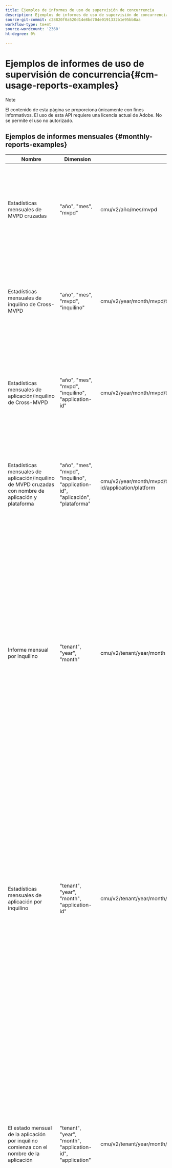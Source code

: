 ```yaml
---
title: Ejemplos de informes de uso de supervisión de concurrencia
description: Ejemplos de informes de uso de supervisión de concurrencia
source-git-commit: c28820f0a520d14e8bd704e0191332b1e95bb8aa
workflow-type: tm+mt
source-wordcount: '2360'
ht-degree: 0%

---
```


# Ejemplos de informes de uso de supervisión de concurrencia{#cm-usage-reports-examples}

>[!NOTE]
>
>El contenido de esta página se proporciona únicamente con fines informativos. El uso de esta API requiere una licencia actual de Adobe. No se permite el uso no autorizado.

## Ejemplos de informes mensuales {#monthly-reports-examples}

| Nombre | Dimension | Url | Métricas |
|--------------------------------------------------------------------------------|----------------------------------------------------------------------------------|----------------------------------------------------------------------|---------------------------------------------------------------------------------------------------------------------------------------------------------------------------------------------------------------------------------------------------------------------------------------------------------------------------------------------------------------------|
| Estadísticas mensuales de MVPD cruzadas | &quot;año&quot;, &quot;mes&quot;, &quot;mvpd&quot; | cmu/v2/año/mes/mvpd | &quot;usuarios activos&quot;, &quot;sesiones activas&quot;, &quot;sesiones iniciadas&quot;, &quot;sesiones completadas&quot;, &quot;intentos fallidos&quot;, &quot;sesiones descartadas&quot;, &quot;sesiones desactivadas&quot; |
| Estadísticas mensuales de inquilino de Cross-MVPD | &quot;año&quot;, &quot;mes&quot;, &quot;mvpd&quot;, &quot;inquilino&quot; | cmu/v2/year/month/mvpd/tenant | &quot;usuarios activos&quot;, &quot;sesiones activas&quot;, &quot;sesiones iniciadas&quot;, &quot;sesiones completadas&quot;, &quot;intentos fallidos&quot;, &quot;sesiones descartadas&quot;, &quot;sesiones desactivadas&quot; |
| Estadísticas mensuales de aplicación/inquilino de Cross-MVPD | &quot;año&quot;, &quot;mes&quot;, &quot;mvpd&quot;, &quot;inquilino&quot;, &quot;application-id&quot; | cmu/v2/year/month/mvpd/tenant/application-id | &quot;usuarios activos&quot;, &quot;sesiones activas&quot;, &quot;sesiones iniciadas&quot;, &quot;sesiones completadas&quot;, &quot;intentos fallidos&quot;, &quot;sesiones descartadas&quot;, &quot;sesiones desactivadas&quot; |
| Estadísticas mensuales de aplicación/inquilino de MVPD cruzadas con nombre de aplicación y plataforma | &quot;año&quot;, &quot;mes&quot;, &quot;mvpd&quot;, &quot;inquilino&quot;, &quot;application-id&quot;, &quot;aplicación&quot;, &quot;plataforma&quot; | cmu/v2/year/month/mvpd/tenant/application-id/application/platform | &quot;usuarios activos&quot;, &quot;sesiones activas&quot;, &quot;sesiones iniciadas&quot;, &quot;sesiones completadas&quot;, &quot;intentos fallidos&quot;, &quot;sesiones descartadas&quot;, &quot;sesiones desactivadas&quot; |
| Informe mensual por inquilino | &quot;tenant&quot;, &quot;year&quot;, &quot;month&quot; | cmu/v2/tenant/year/month | &quot;usuarios activos&quot;, &quot;sesiones activas&quot;, &quot;sesiones iniciadas&quot;, &quot;sesiones completadas&quot;, &quot;intentos fallidos&quot;, &quot;sesiones descartadas&quot;, &quot;sesiones desactivadas&quot;, &quot;duración_0-15&quot;, &quot;duración_15-30&quot;, &quot;duración_30-60&quot;, &quot;duración_60-120&quot;, &quot;duración_2h-4h&quot;, &quot;duración_4h-8h&quot;, &quot;duración_8h-16h&quot;, &quot;duración_16h-1d&quot;, &quot;duración_1d 3d&quot;, &quot;duration_3d-7d&quot;, &quot;duration_1w-1m&quot;, &quot;duration_over-1m&quot; |
| Estadísticas mensuales de aplicación por inquilino | &quot;tenant&quot;, &quot;year&quot;, &quot;month&quot;, &quot;application-id&quot; | cmu/v2/tenant/year/month/application-id | &quot;usuarios activos&quot;, &quot;sesiones activas&quot;, &quot;sesiones iniciadas&quot;, &quot;sesiones completadas&quot;, &quot;intentos fallidos&quot;, &quot;sesiones descartadas&quot;, &quot;sesiones desactivadas&quot;, &quot;duración_0-15&quot;, &quot;duración_15-30&quot;, &quot;duración_30-60&quot;, &quot;duración_60-120&quot;, &quot;duración_2h-4h&quot;, &quot;duración_4h-8h&quot;, &quot;duración_8h-16h&quot;, &quot;duración_16h-1d&quot;, &quot;duración_1d 3d&quot;, &quot;duration_3d-7d&quot;, &quot;duration_1w-1m&quot;, &quot;duration_over-1m&quot; |
| El estado mensual de la aplicación por inquilino comienza con el nombre de la aplicación | &quot;tenant&quot;, &quot;year&quot;, &quot;month&quot;, &quot;application-id&quot;, &quot;application&quot; | cmu/v2/tenant/year/month/application-id/application | &quot;usuarios activos&quot;, &quot;sesiones activas&quot;, &quot;sesiones iniciadas&quot;, &quot;sesiones completadas&quot;, &quot;intentos fallidos&quot;, &quot;sesiones descartadas&quot;, &quot;sesiones desactivadas&quot;, &quot;duración_0-15&quot;, &quot;duración_15-30&quot;, &quot;duración_30-60&quot;, &quot;duración_60-120&quot;, &quot;duración_2h-4h&quot;, &quot;duración_4h-8h&quot;, &quot;duración_8h-16h&quot;, &quot;duración_16h-1d&quot;, &quot;duración_1d 3d&quot;, &quot;duration_3d-7d&quot;, &quot;duration_1w-1m&quot;, &quot;duration_over-1m&quot; |
| Estadísticas mensuales de canal de plataforma mvpd por inquilino | &quot;tenant&quot;, &quot;year&quot;, &quot;month&quot;, &quot;mvpd&quot;, &quot;platform&quot;, &quot;application-id&quot; | cmu/v2/tenant/year/month/mvpd/platform/application-id | &quot;usuarios activos&quot;, &quot;sesiones activas&quot;, &quot;sesiones iniciadas&quot;, &quot;sesiones completadas&quot;, &quot;intentos fallidos&quot;, &quot;sesiones descartadas&quot;, &quot;sesiones desactivadas&quot;, &quot;duración_0-15&quot;, &quot;duración_15-30&quot;, &quot;duración_30-60&quot;, &quot;duración_60-120&quot;, &quot;duración_2h-4h&quot;, &quot;duración_4h-8h&quot;, &quot;duración_8h-16h&quot;, &quot;duración_16h-1d&quot;, &quot;duración_1d 3d&quot;, &quot;duration_3d-7d&quot;, &quot;duration_1w-1m&quot;, &quot;duration_over-1m&quot; |
| Estadísticas mensuales de canal de plataforma mvpd por inquilino con nombre de aplicación | &quot;tenant&quot;, &quot;year&quot;, &quot;month&quot;, &quot;mvpd&quot;, &quot;platform&quot;, &quot;application-id&quot;, &quot;application&quot; | cmu/v2/tenant/year/month/mvpd/platform/application-id/application | &quot;usuarios activos&quot;, &quot;sesiones activas&quot;, &quot;sesiones iniciadas&quot;, &quot;sesiones completadas&quot;, &quot;intentos fallidos&quot;, &quot;sesiones descartadas&quot;, &quot;sesiones desactivadas&quot;, &quot;duración_0-15&quot;, &quot;duración_15-30&quot;, &quot;duración_30-60&quot;, &quot;duración_60-120&quot;, &quot;duración_2h-4h&quot;, &quot;duración_4h-8h&quot;, &quot;duración_8h-16h&quot;, &quot;duración_16h-1d&quot;, &quot;duración_1d 3d&quot;, &quot;duration_3d-7d&quot;, &quot;duration_1w-1m&quot;, &quot;duration_over-1m&quot; |
| Estadísticas mensuales de canal/plataforma por inquilino | &quot;tenant&quot;, &quot;year&quot;, &quot;month&quot;, &quot;channel&quot;, &quot;platform&quot;, &quot;application-id&quot; | cmu/v2/tenant/year/month/channel/platform/application-id | &quot;usuarios activos&quot;, &quot;sesiones activas&quot;, &quot;sesiones iniciadas&quot;, &quot;sesiones completadas&quot;, &quot;intentos fallidos&quot;, &quot;sesiones descartadas&quot;, &quot;sesiones desactivadas&quot;, &quot;duración_0-15&quot;, &quot;duración_15-30&quot;, &quot;duración_30-60&quot;, &quot;duración_60-120&quot;, &quot;duración_2h-4h&quot;, &quot;duración_4h-8h&quot;, &quot;duración_8h-16h&quot;, &quot;duración_16h-1d&quot;, &quot;duración_1d 3d&quot;, &quot;duration_3d-7d&quot;, &quot;duration_1w-1m&quot;, &quot;duration_over-1m&quot; |
| Estadísticas mensuales de canal/plataforma por inquilino con nombre de aplicación | &quot;tenant&quot;, &quot;year&quot;, &quot;month&quot;, &quot;channel&quot;, &quot;platform&quot;, &quot;application-id&quot;, &quot;application&quot; | cmu/v2/tenant/year/month/channel/platform/application-id/application | &quot;usuarios activos&quot;, &quot;sesiones activas&quot;, &quot;sesiones iniciadas&quot;, &quot;sesiones completadas&quot;, &quot;intentos fallidos&quot;, &quot;sesiones descartadas&quot;, &quot;sesiones desactivadas&quot;, &quot;duración_0-15&quot;, &quot;duración_15-30&quot;, &quot;duración_30-60&quot;, &quot;duración_60-120&quot;, &quot;duración_2h-4h&quot;, &quot;duración_4h-8h&quot;, &quot;duración_8h-16h&quot;, &quot;duración_16h-1d&quot;, &quot;duración_1d 3d&quot;, &quot;duration_3d-7d&quot;, &quot;duration_1w-1m&quot;, &quot;duration_over-1m&quot; |
| Estadísticas mensuales por mvpd | &quot;mvpd&quot;, &quot;año&quot;, &quot;mes&quot; | cmu/v2/mvpd/año/mes | &quot;usuarios activos&quot;, &quot;sesiones activas&quot;, &quot;sesiones iniciadas&quot;, &quot;sesiones completadas&quot;, &quot;intentos fallidos&quot;, &quot;sesiones descartadas&quot;, &quot;sesiones desactivadas&quot;, &quot;duración_0-15&quot;, &quot;duración_15-30&quot;, &quot;duración_30-60&quot;, &quot;duración_60-120&quot;, &quot;duración_2h-4h&quot;, &quot;duración_4h-8h&quot;, &quot;duración_8h-16h&quot;, &quot;duración_16h-1d&quot;, &quot;duración_1d 3d&quot;, &quot;duration_3d-7d&quot;, &quot;duration_1w-1m&quot;, &quot;duration_over-1m&quot; |
| Estadísticas mensuales de inquilino por mvpd | &quot;mvpd&quot;, &quot;año&quot;, &quot;mes&quot;, &quot;inquilino&quot; | cmu/v2/mvpd/año/mes/inquilino | &quot;usuarios activos&quot;, &quot;sesiones activas&quot;, &quot;sesiones iniciadas&quot;, &quot;sesiones completadas&quot;, &quot;intentos fallidos&quot;, &quot;sesiones descartadas&quot;, &quot;sesiones desactivadas&quot;, &quot;duración_0-15&quot;, &quot;duración_15-30&quot;, &quot;duración_30-60&quot;, &quot;duración_60-120&quot;, &quot;duración_2h-4h&quot;, &quot;duración_4h-8h&quot;, &quot;duración_8h-16h&quot;, &quot;duración_16h-1d&quot;, &quot;duración_1d 3d&quot;, &quot;duration_3d-7d&quot;, &quot;duration_1w-1m&quot;, &quot;duration_over-1m&quot; |
| Informe mensual de nivel de concurrencia | &quot;año&quot;, &quot;mes&quot;, &quot;nivel de concurrencia&quot; | cmu/v2/year/month/concurrency-level | &quot;nivel de concurrencia&quot;, &quot;usuarios&quot; |
| Informe mensual de nivel de concurrencia por inquilino | &quot;año&quot;, &quot;mes&quot;, &quot;nivel de concurrencia&quot;, &quot;inquilino&quot; | cmu/v2/year/month/concurrency-level/tenant | &quot;nivel de concurrencia&quot;, &quot;inquilino&quot;, &quot;usuarios&quot; |
| Informe mensual de nivel de concurrencia por mvpd de inquilino | &quot;año&quot;, &quot;mes&quot;, &quot;nivel de concurrencia&quot;, &quot;inquilino&quot;, &quot;mvpd&quot; | cmu/v2/year/month/concurrency-level/tenant/mvpd | &quot;concurrency-level&quot;, &quot;tenant&quot;, &quot;mvpd&quot;,&quot;users&quot; |
| Informe mensual de nivel de actividad | &quot;año&quot;, &quot;mes&quot;, &quot;nivel de actividad&quot; | cmu/v2/year/month/activity-level | &quot;nivel de actividad&quot;, &quot;usuarios&quot; |
| Informe mensual del nivel de actividad por inquilino | &quot;año&quot;, &quot;mes&quot;, &quot;nivel de actividad&quot;, &quot;inquilino&quot; | cmu/v2/year/month/activity-level/tenant | &quot;nivel de actividad&quot;, &quot;inquilino&quot;, &quot;usuarios&quot; |
| Informe mensual de nivel de actividad por mvpd de inquilino | &quot;año&quot;, &quot;mes&quot;, &quot;nivel de actividad&quot;, &quot;inquilino&quot;, &quot;mvpd&quot; | cmu/v2/year/month/activity-level/tenant/mvpd | &quot;nivel de actividad&quot;, &quot;inquilino&quot;, &quot;mvpd&quot;, &quot;usuarios&quot; |

## Ejemplos de informes diarios {#daily-reports-examples}

| Nombre | Dimension | Url | Métricas |
|------------------------------------------------------------------------------|------------------------------------------------------------------------------------------|--------------------------------------------------------------------------|---------------------------------------------------------------------------------------------------------------------------------------------------------------------------------------------------------------------------------------------------------------------------------------------------------------------------------------------------------------------|
| Estadísticas diarias de Mvpd/platform | &quot;año&quot;, &quot;mes&quot;, &quot;día&quot;, &quot;inquilino&quot;, &quot;mvpd&quot;, &quot;plataforma&quot;, &quot;application-id&quot; | cmu/v2/year/month/day/tenant/mvpd/platform/application-id | &quot;usuarios activos&quot;, &quot;sesiones activas&quot;, &quot;sesiones iniciadas&quot;, &quot;sesiones completadas&quot;, &quot;intentos fallidos&quot;, &quot;sesiones descartadas&quot;, &quot;sesiones desactivadas&quot; |
| Estadísticas diarias de Mvpd/plataforma con nombre de aplicación | &quot;año&quot;, &quot;mes&quot;, &quot;día&quot;, &quot;inquilino&quot;, &quot;mvpd&quot;, &quot;plataforma&quot;, &quot;application-id&quot;, &quot;aplicación&quot; | cmu/v2/year/month/day/tenant/mvpd/platform/application-id/application | &quot;usuarios activos&quot;, &quot;sesiones activas&quot;, &quot;sesiones iniciadas&quot;, &quot;sesiones completadas&quot;, &quot;intentos fallidos&quot;, &quot;sesiones descartadas&quot;, &quot;sesiones desactivadas&quot; |
| Estadísticas diarias de Platform | &quot;año&quot;, &quot;mes&quot;, &quot;día&quot;, &quot;inquilino&quot;, &quot;plataforma&quot;, &quot;application-id&quot; | cmu/v2/year/month/day/tenant/platform/application-id | &quot;usuarios activos&quot;, &quot;sesiones activas&quot;, &quot;sesiones iniciadas&quot;, &quot;sesiones completadas&quot;, &quot;intentos fallidos&quot;, &quot;sesiones descartadas&quot;, &quot;sesiones desactivadas&quot; |
| Estadísticas diarias de la plataforma con nombre de aplicación | &quot;año&quot;, &quot;mes&quot;, &quot;día&quot;, &quot;inquilino&quot;, &quot;plataforma&quot;, &quot;application-id&quot;, &quot;aplicación&quot; | cmu/v2/year/month/day/tenant/platform/application-id/application | &quot;usuarios activos&quot;, &quot;sesiones activas&quot;, &quot;sesiones iniciadas&quot;, &quot;sesiones completadas&quot;, &quot;intentos fallidos&quot;, &quot;sesiones descartadas&quot;, &quot;sesiones desactivadas&quot; |
| Estadísticas diarias de canal/plataforma | &quot;año&quot;, &quot;mes&quot;, &quot;día&quot;, &quot;inquilino&quot;, &quot;canal&quot;, &quot;plataforma&quot;, &quot;application-id&quot; | cmu/v2/year/month/day/tenant/channel/platform/application-id | &quot;usuarios activos&quot;, &quot;sesiones activas&quot;, &quot;sesiones iniciadas&quot;, &quot;sesiones completadas&quot;, &quot;intentos fallidos&quot;, &quot;sesiones descartadas&quot;, &quot;sesiones desactivadas&quot; |
| Estadísticas diarias de canal/plataforma con nombre de aplicación | &quot;año&quot;, &quot;mes&quot;, &quot;día&quot;, &quot;inquilino&quot;, &quot;canal&quot;, &quot;plataforma&quot;, &quot;application-id&quot;, &quot;aplicación&quot; | cmu/v2/year/month/day/tenant/channel/platform/application-id/application | &quot;usuarios activos&quot;, &quot;sesiones activas&quot;, &quot;sesiones iniciadas&quot;, &quot;sesiones completadas&quot;, &quot;intentos fallidos&quot;, &quot;sesiones descartadas&quot;, &quot;sesiones desactivadas&quot; |
| Estadísticas diarias de MVPD cruzadas | &quot;año&quot;, &quot;mes&quot;, &quot;día&quot;, mvpd&quot; | cmu/v2/año/mes/día/mvpd | &quot;usuarios activos&quot;, &quot;sesiones activas&quot;, &quot;sesiones iniciadas&quot;, &quot;sesiones completadas&quot;, &quot;intentos fallidos&quot;, &quot;sesiones descartadas&quot;, &quot;sesiones desactivadas&quot; |
| Estadísticas diarias de inquilinos de Cross-MVPD | &quot;año&quot;, &quot;mes&quot;, &quot;día&quot;, &quot;mvpd&quot;, &quot;inquilino&quot; | cmu/v2/year/month/day/mvpd/tenant | &quot;usuarios activos&quot;, &quot;sesiones activas&quot;, &quot;sesiones iniciadas&quot;, &quot;sesiones completadas&quot;, &quot;intentos fallidos&quot;, &quot;sesiones descartadas&quot;, &quot;sesiones desactivadas&quot; |
| Estadísticas diarias de aplicación/inquilino de MVPD cruzadas | &quot;año&quot;, &quot;mes&quot;, &quot;día&quot;, &quot;mvpd&quot;, &quot;inquilino&quot;, &quot;application-id&quot; | cmu/v2/year/month/day/mvpd/tenant/application-id | &quot;usuarios activos&quot;, &quot;sesiones activas&quot;, &quot;sesiones iniciadas&quot;, &quot;sesiones completadas&quot;, &quot;intentos fallidos&quot;, &quot;sesiones descartadas&quot;, &quot;sesiones desactivadas&quot; |
| Estadísticas diarias de aplicación/inquilino de MVPD cruzadas con nombre de aplicación y plataforma | &quot;año&quot;, &quot;mes&quot;, &quot;día&quot;, &quot;mvpd&quot;, &quot;inquilino&quot;, &quot;application-id&quot;, &quot;aplicación&quot;, &quot;plataforma&quot; | cmu/v2/year/month/day/mvpd/tenant/application-id/application/platform | &quot;usuarios activos&quot;, &quot;sesiones activas&quot;, &quot;sesiones iniciadas&quot;, &quot;sesiones completadas&quot;, &quot;intentos fallidos&quot;, &quot;sesiones descartadas&quot;, &quot;sesiones desactivadas&quot; |
| Informe diario por inquilino | &quot;tenant&quot;, &quot;year&quot;, &quot;month&quot;, &quot;day&quot; | cmu/v2/tenant/year/month/day | &quot;usuarios activos&quot;, &quot;sesiones activas&quot;, &quot;sesiones iniciadas&quot;, &quot;sesiones completadas&quot;, &quot;intentos fallidos&quot;, &quot;sesiones descartadas&quot;, &quot;sesiones desactivadas&quot;, &quot;duración_0-15&quot;, &quot;duración_15-30&quot;, &quot;duración_30-60&quot;, &quot;duración_60-120&quot;, &quot;duración_2h-4h&quot;, &quot;duración_4h-8h&quot;, &quot;duración_8h-16h&quot;, &quot;duración_16h-1d&quot;, &quot;duración_1d 3d&quot;, &quot;duration_3d-7d&quot;, &quot;duration_1w-1m&quot;, &quot;duration_over-1m&quot; |
| Estado diario de la aplicación por inquilino | &quot;tenant&quot;, &quot;year&quot;, &quot;month&quot;, &quot;day&quot;, &quot;application-id&quot; | cmu/v2/tenant/year/month/day/application-id | &quot;usuarios activos&quot;, &quot;sesiones activas&quot;, &quot;sesiones iniciadas&quot;, &quot;sesiones completadas&quot;, &quot;intentos fallidos&quot;, &quot;sesiones descartadas&quot;, &quot;sesiones desactivadas&quot;, &quot;duración_0-15&quot;, &quot;duración_15-30&quot;, &quot;duración_30-60&quot;, &quot;duración_60-120&quot;, &quot;duración_2h-4h&quot;, &quot;duración_4h-8h&quot;, &quot;duración_8h-16h&quot;, &quot;duración_16h-1d&quot;, &quot;duración_1d 3d&quot;, &quot;duration_3d-7d&quot;, &quot;duration_1w-1m&quot;, &quot;duration_over-1m&quot; |
| Estadísticas diarias de aplicación por inquilino con nombre de aplicación | &quot;tenant&quot;, &quot;year&quot;, &quot;month&quot;, &quot;day&quot;, &quot;application-id&quot;, &quot;application&quot; | cmu/v2/tenant/year/month/day/application-id/application | &quot;usuarios activos&quot;, &quot;sesiones activas&quot;, &quot;sesiones iniciadas&quot;, &quot;sesiones completadas&quot;, &quot;intentos fallidos&quot;, &quot;sesiones descartadas&quot;, &quot;sesiones desactivadas&quot;, &quot;duración_0-15&quot;, &quot;duración_15-30&quot;, &quot;duración_30-60&quot;, &quot;duración_60-120&quot;, &quot;duración_2h-4h&quot;, &quot;duración_4h-8h&quot;, &quot;duración_8h-16h&quot;, &quot;duración_16h-1d&quot;, &quot;duración_1d 3d&quot;, &quot;duration_3d-7d&quot;, &quot;duration_1w-1m&quot;, &quot;duration_over-1m&quot; |
| Estadísticas diarias de mvpd por inquilino | &quot;tenant&quot;, &quot;year&quot;, &quot;month&quot;, &quot;day&quot;, &quot;mvpd&quot;, &quot;platform&quot;, &quot;application-id&quot; | cmu/v2/tenant/year/month/day/mvpd/platform/application-id | &quot;usuarios activos&quot;, &quot;sesiones activas&quot;, &quot;sesiones iniciadas&quot;, &quot;sesiones completadas&quot;, &quot;intentos fallidos&quot;, &quot;sesiones descartadas&quot;, &quot;sesiones desactivadas&quot;, &quot;duración_0-15&quot;, &quot;duración_15-30&quot;, &quot;duración_30-60&quot;, &quot;duración_60-120&quot;, &quot;duración_2h-4h&quot;, &quot;duración_4h-8h&quot;, &quot;duración_8h-16h&quot;, &quot;duración_16h-1d&quot;, &quot;duración_1d 3d&quot;, &quot;duration_3d-7d&quot;, &quot;duration_1w-1m&quot;, &quot;duration_over-1m&quot; |
| Estadísticas diarias de mvpd por inquilino con nombre de aplicación | &quot;tenant&quot;, &quot;year&quot;, &quot;month&quot;, &quot;day&quot;, &quot;mvpd&quot;, &quot;platform&quot;, &quot;application-id&quot;, &quot;application&quot; | cmu/v2/tenant/year/month/day/mvpd/platform/application-id/application | &quot;usuarios activos&quot;, &quot;sesiones activas&quot;, &quot;sesiones iniciadas&quot;, &quot;sesiones completadas&quot;, &quot;intentos fallidos&quot;, &quot;sesiones descartadas&quot;, &quot;sesiones desactivadas&quot;, &quot;duración_0-15&quot;, &quot;duración_15-30&quot;, &quot;duración_30-60&quot;, &quot;duración_60-120&quot;, &quot;duración_2h-4h&quot;, &quot;duración_4h-8h&quot;, &quot;duración_8h-16h&quot;, &quot;duración_16h-1d&quot;, &quot;duración_1d 3d&quot;, &quot;duration_3d-7d&quot;, &quot;duration_1w-1m&quot;, &quot;duration_over-1m&quot; |
| Estadísticas diarias de plataforma/canal por inquilino | &quot;tenant&quot;, &quot;year&quot;, &quot;month&quot;, &quot;day&quot;, &quot;channel&quot;, &quot;platform&quot;, &quot;application-id&quot; | cmu/v2/tenant/year/month/day/channel/platform/application-id | &quot;usuarios activos&quot;, &quot;sesiones activas&quot;, &quot;sesiones iniciadas&quot;, &quot;sesiones completadas&quot;, &quot;intentos fallidos&quot;, &quot;sesiones descartadas&quot;, &quot;sesiones desactivadas&quot;, &quot;duración_0-15&quot;, &quot;duración_15-30&quot;, &quot;duración_30-60&quot;, &quot;duración_60-120&quot;, &quot;duración_2h-4h&quot;, &quot;duración_4h-8h&quot;, &quot;duración_8h-16h&quot;, &quot;duración_16h-1d&quot;, &quot;duración_1d 3d&quot;, &quot;duration_3d-7d&quot;, &quot;duration_1w-1m&quot;, &quot;duration_over-1m&quot; |
| Estadísticas diarias de canal/plataforma por inquilino con nombre de aplicación | &quot;tenant&quot;, &quot;year&quot;, &quot;month&quot;, &quot;day&quot;, &quot;channel&quot;, &quot;platform&quot;, &quot;application-id&quot;, &quot;application&quot; | cmu/v2/tenant/year/month/day/channel/platform/application-id/application | &quot;usuarios activos&quot;, &quot;sesiones activas&quot;, &quot;sesiones iniciadas&quot;, &quot;sesiones completadas&quot;, &quot;intentos fallidos&quot;, &quot;sesiones descartadas&quot;, &quot;sesiones desactivadas&quot;, &quot;duración_0-15&quot;, &quot;duración_15-30&quot;, &quot;duración_30-60&quot;, &quot;duración_60-120&quot;, &quot;duración_2h-4h&quot;, &quot;duración_4h-8h&quot;, &quot;duración_8h-16h&quot;, &quot;duración_16h-1d&quot;, &quot;duración_1d 3d&quot;, &quot;duration_3d-7d&quot;, &quot;duration_1w-1m&quot;, &quot;duration_over-1m&quot; |
| Estadísticas diarias por MVPD | &quot;mvpd&quot;, &quot;año&quot;, &quot;mes&quot;, &quot;día&quot; | cmu/v2/mvpd/año/mes/día | &quot;usuarios activos&quot;, &quot;sesiones activas&quot;, &quot;sesiones iniciadas&quot;, &quot;sesiones completadas&quot;, &quot;intentos fallidos&quot;, &quot;sesiones descartadas&quot;, &quot;sesiones desactivadas&quot;, &quot;duración_0-15&quot;, &quot;duración_15-30&quot;, &quot;duración_30-60&quot;, &quot;duración_60-120&quot;, &quot;duración_2h-4h&quot;, &quot;duración_4h-8h&quot;, &quot;duración_8h-16h&quot;, &quot;duración_16h-1d&quot;, &quot;duración_1d 3d&quot;, &quot;duration_3d-7d&quot;, &quot;duration_1w-1m&quot;, &quot;duration_over-1m&quot; |
| Estadísticas diarias de inquilino por mvpd | &quot;mvpd&quot;, &quot;año&quot;, &quot;mes&quot;, &quot;día&quot;, &quot;inquilino&quot; | cmu/v2/mvpd/año/mes/día/inquilino | &quot;usuarios activos&quot;, &quot;sesiones activas&quot;, &quot;sesiones iniciadas&quot;, &quot;sesiones completadas&quot;, &quot;intentos fallidos&quot;, &quot;sesiones descartadas&quot;, &quot;sesiones desactivadas&quot;, &quot;duración_0-15&quot;, &quot;duración_15-30&quot;, &quot;duración_30-60&quot;, &quot;duración_60-120&quot;, &quot;duración_2h-4h&quot;, &quot;duración_4h-8h&quot;, &quot;duración_8h-16h&quot;, &quot;duración_16h-1d&quot;, &quot;duración_1d 3d&quot;, &quot;duration_3d-7d&quot;, &quot;duration_1w-1m&quot;, &quot;duration_over-1m&quot; |
| Informe diario de nivel de concurrencia | &quot;año&quot;, &quot;mes&quot;, &quot;día&quot;, &quot;nivel de concurrencia&quot; | cmu/v2/year/month/day/concurrency-level | &quot;nivel de concurrencia&quot;, &quot;usuarios&quot; |
| Informe diario de nivel de concurrencia por inquilino | &quot;año&quot;, &quot;mes&quot;, &quot;día&quot;, &quot;nivel de concurrencia&quot;, &quot;inquilino&quot; | cmu/v2/year/month/day/concurrency-level/tenant | &quot;nivel de concurrencia&quot;, &quot;inquilino&quot;, &quot;usuarios&quot; |
| Informe diario de nivel de concurrencia por mvpd de inquilino | &quot;año&quot;, &quot;mes&quot;, &quot;día&quot;, &quot;nivel de concurrencia&quot;, &quot;inquilino&quot;, &quot;mvpd&quot; | cmu/v2/year/month/day/concurrency-level/tenant/mvpd | &quot;concurrency-level&quot;, &quot;tenant&quot;, &quot;mvpd&quot;,&quot;users&quot; |
| Informe diario de nivel de actividad | &quot;año&quot;, &quot;mes&quot;, &quot;día&quot;, &quot;nivel de actividad&quot; | cmu/v2/año/mes/día/nivel de actividad | &quot;nivel de actividad&quot;, &quot;usuarios&quot; |
| Informe diario de nivel de actividad por inquilino | &quot;año&quot;, &quot;mes&quot;, &quot;día&quot;, &quot;nivel de actividad&quot;, &quot;inquilino&quot; | cmu/v2/year/month/day/activity-level/tenant | &quot;nivel de actividad&quot;, &quot;inquilino&quot;, &quot;usuarios&quot; |
| Informe diario de nivel de actividad por mvpd de inquilino | &quot;año&quot;, &quot;mes&quot;, &quot;día&quot;, &quot;nivel de actividad&quot;, &quot;inquilino&quot;, &quot;mvpd&quot; | cmu/v2/year/month/day/activity-level/tenant/mvpd | &quot;nivel de actividad&quot;, &quot;inquilino&quot;, &quot;mvpd&quot;, &quot;usuarios&quot; |

## Ejemplos de informes horarios {#hourly-reports-examples}

| Nombre | Dimension | Url | Métricas |
|-------------------------------------------------------------------------------|--------------------------------------------------------------------------------------------------|-------------------------------------------------------------------------------|---------------------------------------------------------------------------------------------------------------------------------------------------------------------------------------------------------------------------------------------------------------------------------------------------------------------------------------------------------------------|
| Estadísticas por hora de aplicación | &quot;año&quot;, &quot;mes&quot;, &quot;día&quot;, &quot;hora&quot;, &quot;inquilino&quot;, &quot;application-id&quot; | cmu/v2/year/month/day/hour/tenant/application-id | &quot;usuarios activos&quot;, &quot;sesiones activas&quot;, &quot;sesiones iniciadas&quot;, &quot;sesiones completadas&quot;, &quot;intentos fallidos&quot;, &quot;sesiones descartadas&quot;, &quot;sesiones desactivadas&quot; |
| Estadísticas por hora de la aplicación con nombre de la aplicación y plataforma | &quot;año&quot;, &quot;mes&quot;, &quot;día&quot;, &quot;hora&quot;, &quot;inquilino&quot;, &quot;application-id&quot;, &quot;aplicación&quot;, &quot;plataforma&quot; | cmu/v2/year/month/day/hour/tenant/application-id/application/platform | &quot;usuarios activos&quot;, &quot;sesiones activas&quot;, &quot;sesiones iniciadas&quot;, &quot;sesiones completadas&quot;, &quot;intentos fallidos&quot;, &quot;sesiones descartadas&quot;, &quot;sesiones desactivadas&quot; |
| Estadísticas por hora de Mvpd/platform | &quot;año&quot;, &quot;mes&quot;, &quot;día&quot;, &quot;hora&quot;, &quot;inquilino&quot;, &quot;mvpd&quot;, &quot;plataforma&quot;, &quot;application-id&quot; | cmu/v2/year/month/day/hour/tenant/mvpd/platform/application-id | &quot;usuarios activos&quot;, &quot;sesiones activas&quot;, &quot;sesiones iniciadas&quot;, &quot;sesiones completadas&quot;, &quot;intentos fallidos&quot;, &quot;sesiones descartadas&quot;, &quot;sesiones desactivadas&quot; |
| Mvpd/platform: estadísticas por hora con nombre de aplicación | &quot;año&quot;, &quot;mes&quot;, &quot;día&quot;, &quot;hora&quot;, &quot;inquilino&quot;, &quot;mvpd&quot;, &quot;plataforma&quot;, &quot;application-id&quot;, &quot;aplicación&quot; | cmu/v2/year/month/day/hour/tenant/platform/application-id/application | &quot;usuarios activos&quot;, &quot;sesiones activas&quot;, &quot;sesiones iniciadas&quot;, &quot;sesiones completadas&quot;, &quot;intentos fallidos&quot;, &quot;sesiones descartadas&quot;, &quot;sesiones desactivadas&quot; |
| Estadísticas por hora de Platform | &quot;año&quot;, &quot;mes&quot;, &quot;día&quot;, &quot;hora&quot;, &quot;inquilino&quot;, &quot;plataforma&quot;, &quot;application-id&quot; | cmu/v2/year/month/day/hour/tenant/platform/application-id | &quot;usuarios activos&quot;, &quot;sesiones activas&quot;, &quot;sesiones iniciadas&quot;, &quot;sesiones completadas&quot;, &quot;intentos fallidos&quot;, &quot;sesiones descartadas&quot;, &quot;sesiones desactivadas&quot; |
| Estadísticas por hora de Platform con nombre de aplicación | &quot;año&quot;, &quot;mes&quot;, &quot;día&quot;, &quot;hora&quot;, &quot;inquilino&quot;, &quot;plataforma&quot;, &quot;application-id&quot;, &quot;aplicación&quot; | cmu/v2/year/month/day/hour/tenant/platform/application-id/application | &quot;usuarios activos&quot;, &quot;sesiones activas&quot;, &quot;sesiones iniciadas&quot;, &quot;sesiones completadas&quot;, &quot;intentos fallidos&quot;, &quot;sesiones descartadas&quot;, &quot;sesiones desactivadas&quot; |
| Estadísticas por hora de canal/plataforma | &quot;año&quot;, &quot;mes&quot;, &quot;día&quot;, &quot;hora&quot;, &quot;inquilino&quot;, &quot;canal&quot;, &quot;plataforma&quot;, &quot;application-id&quot; | cmu/v2/year/month/day/hour/tenant/channel/platform/application-id | &quot;usuarios activos&quot;, &quot;sesiones activas&quot;, &quot;sesiones iniciadas&quot;, &quot;sesiones completadas&quot;, &quot;intentos fallidos&quot;, &quot;sesiones descartadas&quot;, &quot;sesiones desactivadas&quot; |
| Estadísticas horarias de canal/plataforma con nombre de aplicación | &quot;año&quot;, &quot;mes&quot;, &quot;día&quot;, &quot;hora&quot;, &quot;inquilino&quot;, &quot;canal&quot;, &quot;plataforma&quot;, &quot;application-id&quot;, &quot;aplicación&quot; | cmu/v2/year/month/day/hour/tenant/channel/platform/application-id/application | &quot;usuarios activos&quot;, &quot;sesiones activas&quot;, &quot;sesiones iniciadas&quot;, &quot;sesiones completadas&quot;, &quot;intentos fallidos&quot;, &quot;sesiones descartadas&quot;, &quot;sesiones desactivadas&quot; |
| Estadísticas por hora de Cross-MVPD | &quot;año&quot;, &quot;mes&quot;, &quot;día&quot;, &quot;hora&quot;, &quot;mvpd&quot; | cmu/v2/año/mes/día/hora/mvpd/ | &quot;usuarios activos&quot;, &quot;sesiones activas&quot;, &quot;sesiones iniciadas&quot;, &quot;sesiones completadas&quot;, &quot;intentos fallidos&quot;, &quot;sesiones descartadas&quot;, &quot;sesiones desactivadas&quot; |
| Estadísticas horarias de inquilino de MVPD cruzadas | &quot;año&quot;, &quot;mes&quot;, &quot;día&quot;, &quot;hora&quot;, &quot;mvpd&quot;, &quot;inquilino&quot; | cmu/v2/year/month/day/hour/mvpd/tenant | &quot;usuarios activos&quot;, &quot;sesiones activas&quot;, &quot;sesiones iniciadas&quot;, &quot;sesiones completadas&quot;, &quot;intentos fallidos&quot;, &quot;sesiones descartadas&quot;, &quot;sesiones desactivadas&quot; |
| Estadísticas por hora de aplicación/inquilino de Cross-MVPD | &quot;año&quot;, &quot;mes&quot;, &quot;día&quot;, &quot;hora&quot;, &quot;mvpd&quot;, &quot;inquilino&quot;, &quot;application-id&quot; | cmu/v2/year/month/day/hour/mvpd/tenant/application-id | &quot;usuarios activos&quot;, &quot;sesiones activas&quot;, &quot;sesiones iniciadas&quot;, &quot;sesiones completadas&quot;, &quot;intentos fallidos&quot;, &quot;sesiones descartadas&quot;, &quot;sesiones desactivadas&quot; |
| Estadísticas horarias de inquilino/aplicación de MVPD cruzadas con nombre y plataforma de la aplicación | &quot;año&quot;, &quot;mes&quot;, &quot;día&quot;, &quot;hora&quot;, &quot;mvpd&quot;, &quot;inquilino&quot;, &quot;application-id&quot;, &quot;application&quot;, &quot;platform&quot; | cmu/v2/year/month/day/hour/mvpd/tenant/application-id/application/platform | &quot;usuarios activos&quot;, &quot;sesiones activas&quot;, &quot;sesiones iniciadas&quot;, &quot;sesiones completadas&quot;, &quot;intentos fallidos&quot;, &quot;sesiones descartadas&quot;, &quot;sesiones desactivadas&quot; |
| Estadísticas por hora por inquilino | &quot;tenant&quot;, &quot;year&quot;, &quot;month&quot;, &quot;day&quot;, &quot;hour&quot; | cmu/v2/tenant/year/month/day/hour | &quot;usuarios activos&quot;, &quot;sesiones activas&quot;, &quot;sesiones iniciadas&quot;, &quot;sesiones completadas&quot;, &quot;intentos fallidos&quot;, &quot;sesiones descartadas&quot;, &quot;sesiones desactivadas&quot;, &quot;duración_0-15&quot;, &quot;duración_15-30&quot;, &quot;duración_30-60&quot;, &quot;duración_60-120&quot;, &quot;duración_2h-4h&quot;, &quot;duración_4h-8h&quot;, &quot;duración_8h-16h&quot;, &quot;duración_16h-1d&quot;, &quot;duración_1d 3d&quot;, &quot;duration_3d-7d&quot;, &quot;duration_1w-1m&quot;, &quot;duration_over-1m&quot; |
| Estadísticas por hora de aplicación por inquilino | &quot;tenant&quot;, &quot;year&quot;, &quot;month&quot;, &quot;day&quot;, &quot;hour&quot;, &quot;application-id&quot; | cmu/v2/tenant/year/month/day/hour/application-id | &quot;usuarios activos&quot;, &quot;sesiones activas&quot;, &quot;sesiones iniciadas&quot;, &quot;sesiones completadas&quot;, &quot;intentos fallidos&quot;, &quot;sesiones descartadas&quot;, &quot;sesiones desactivadas&quot;, &quot;duración_0-15&quot;, &quot;duración_15-30&quot;, &quot;duración_30-60&quot;, &quot;duración_60-120&quot;, &quot;duración_2h-4h&quot;, &quot;duración_4h-8h&quot;, &quot;duración_8h-16h&quot;, &quot;duración_16h-1d&quot;, &quot;duración_1d 3d&quot;, &quot;duration_3d-7d&quot;, &quot;duration_1w-1m&quot;, &quot;duration_over-1m&quot; |
| La aplicación por inquilino comienza por hora con el nombre de la aplicación | &quot;tenant&quot;, &quot;year&quot;, &quot;month&quot;, &quot;day&quot;, &quot;hour&quot;, &quot;application-id&quot;, &quot;application&quot; | cmu/v2/tenant/year/month/day/hour/application-id/application | &quot;usuarios activos&quot;, &quot;sesiones activas&quot;, &quot;sesiones iniciadas&quot;, &quot;sesiones completadas&quot;, &quot;intentos fallidos&quot;, &quot;sesiones descartadas&quot;, &quot;sesiones desactivadas&quot;, &quot;duración_0-15&quot;, &quot;duración_15-30&quot;, &quot;duración_30-60&quot;, &quot;duración_60-120&quot;, &quot;duración_2h-4h&quot;, &quot;duración_4h-8h&quot;, &quot;duración_8h-16h&quot;, &quot;duración_16h-1d&quot;, &quot;duración_1d 3d&quot;, &quot;duration_3d-7d&quot;, &quot;duration_1w-1m&quot;, &quot;duration_over-1m&quot; |
| Estadísticas por hora de mvpd por inquilino | &quot;tenant&quot;, &quot;year&quot;, &quot;month&quot;, &quot;day&quot;, &quot;hour&quot;, &quot;mvpd&quot;, &quot;platform&quot;, &quot;application-id&quot; | cmu/v2/tenant/year/month/day/hour/mvpd/platform/application-id | &quot;usuarios activos&quot;, &quot;sesiones activas&quot;, &quot;sesiones iniciadas&quot;, &quot;sesiones completadas&quot;, &quot;intentos fallidos&quot;, &quot;sesiones descartadas&quot;, &quot;sesiones desactivadas&quot;, &quot;duración_0-15&quot;, &quot;duración_15-30&quot;, &quot;duración_30-60&quot;, &quot;duración_60-120&quot;, &quot;duración_2h-4h&quot;, &quot;duración_4h-8h&quot;, &quot;duración_8h-16h&quot;, &quot;duración_16h-1d&quot;, &quot;duración_1d 3d&quot;, &quot;duration_3d-7d&quot;, &quot;duration_1w-1m&quot;, &quot;duration_over-1m&quot; |
| Estadísticas por hora de mvpd por inquilino con nombre de aplicación | &quot;tenant&quot;, &quot;year&quot;, &quot;month&quot;, &quot;day&quot;, &quot;hour&quot;, &quot;mvpd&quot;, &quot;platform&quot;, &quot;application-id&quot;, &quot;application&quot; | cmu/v2/tenant/year/month/day/hour/mvpd/platform/application-id/application | &quot;usuarios activos&quot;, &quot;sesiones activas&quot;, &quot;sesiones iniciadas&quot;, &quot;sesiones completadas&quot;, &quot;intentos fallidos&quot;, &quot;sesiones descartadas&quot;, &quot;sesiones desactivadas&quot;, &quot;duración_0-15&quot;, &quot;duración_15-30&quot;, &quot;duración_30-60&quot;, &quot;duración_60-120&quot;, &quot;duración_2h-4h&quot;, &quot;duración_4h-8h&quot;, &quot;duración_8h-16h&quot;, &quot;duración_16h-1d&quot;, &quot;duración_1d 3d&quot;, &quot;duration_3d-7d&quot;, &quot;duration_1w-1m&quot;, &quot;duration_over-1m&quot; |
| Estadísticas por hora de canal/plataforma por inquilino | &quot;tenant&quot;, &quot;year&quot;, &quot;month&quot;, &quot;day&quot;, &quot;hour&quot;, &quot;channel&quot;, &quot;platform&quot;, &quot;application-id&quot; | cmu/v2/tenant/year/month/day/hour/channel/platform/application-id | &quot;usuarios activos&quot;, &quot;sesiones activas&quot;, &quot;sesiones iniciadas&quot;, &quot;sesiones completadas&quot;, &quot;intentos fallidos&quot;, &quot;sesiones descartadas&quot;, &quot;sesiones desactivadas&quot;, &quot;duración_0-15&quot;, &quot;duración_15-30&quot;, &quot;duración_30-60&quot;, &quot;duración_60-120&quot;, &quot;duración_2h-4h&quot;, &quot;duración_4h-8h&quot;, &quot;duración_8h-16h&quot;, &quot;duración_16h-1d&quot;, &quot;duración_1d 3d&quot;, &quot;duration_3d-7d&quot;, &quot;duration_1w-1m&quot;, &quot;duration_over-1m&quot; |
| Estadísticas por hora de canal/plataforma por inquilino con nombre de aplicación | &quot;tenant&quot;, &quot;year&quot;, &quot;month&quot;, &quot;day&quot;, &quot;hour&quot;, &quot;channel&quot;, &quot;platform&quot;, &quot;application-id&quot;, &quot;application&quot; | cmu/v2/tenant/year/month/day/hour/channel/platform/application-id/application | &quot;usuarios activos&quot;, &quot;sesiones activas&quot;, &quot;sesiones iniciadas&quot;, &quot;sesiones completadas&quot;, &quot;intentos fallidos&quot;, &quot;sesiones descartadas&quot;, &quot;sesiones desactivadas&quot;, &quot;duración_0-15&quot;, &quot;duración_15-30&quot;, &quot;duración_30-60&quot;, &quot;duración_60-120&quot;, &quot;duración_2h-4h&quot;, &quot;duración_4h-8h&quot;, &quot;duración_8h-16h&quot;, &quot;duración_16h-1d&quot;, &quot;duración_1d 3d&quot;, &quot;duration_3d-7d&quot;, &quot;duration_1w-1m&quot;, &quot;duration_over-1m&quot; |
| Estadísticas por hora por MVPD | &quot;mvpd&quot;, &quot;año&quot;, &quot;mes&quot;, &quot;día&quot;, &quot;hora&quot; | cmu/v2/mvpd/año/mes/día/hora | &quot;usuarios activos&quot;, &quot;sesiones activas&quot;, &quot;sesiones iniciadas&quot;, &quot;sesiones completadas&quot;, &quot;intentos fallidos&quot;, &quot;sesiones descartadas&quot;, &quot;sesiones desactivadas&quot;, &quot;duración_0-15&quot;, &quot;duración_15-30&quot;, &quot;duración_30-60&quot;, &quot;duración_60-120&quot;, &quot;duración_2h-4h&quot;, &quot;duración_4h-8h&quot;, &quot;duración_8h-16h&quot;, &quot;duración_16h-1d&quot;, &quot;duración_1d 3d&quot;, &quot;duration_3d-7d&quot;, &quot;duration_1w-1m&quot;, &quot;duration_over-1m&quot; |
| Estadísticas por hora de inquilino por MVPD | &quot;mvpd&quot;, &quot;año&quot;, &quot;mes&quot;, &quot;día&quot;, &quot;hora&quot;, &quot;inquilino&quot; | cmu/v2/mvpd/año/mes/día/hora/inquilino | &quot;usuarios activos&quot;, &quot;sesiones activas&quot;, &quot;sesiones iniciadas&quot;, &quot;sesiones completadas&quot;, &quot;intentos fallidos&quot;, &quot;sesiones descartadas&quot;, &quot;sesiones desactivadas&quot;, &quot;duración_0-15&quot;, &quot;duración_15-30&quot;, &quot;duración_30-60&quot;, &quot;duración_60-120&quot;, &quot;duración_2h-4h&quot;, &quot;duración_4h-8h&quot;, &quot;duración_8h-16h&quot;, &quot;duración_16h-1d&quot;, &quot;duración_1d 3d&quot;, &quot;duration_3d-7d&quot;, &quot;duration_1w-1m&quot;, &quot;duration_over-1m&quot; |

